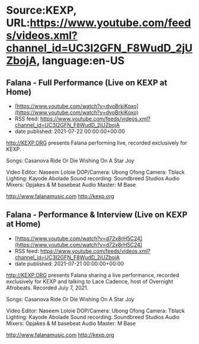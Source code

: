 # Source:KEXP, URL:https://www.youtube.com/feeds/videos.xml?channel_id=UC3I2GFN_F8WudD_2jUZbojA, language:en-US

## Falana - Full Performance (Live on KEXP at Home)
 - [https://www.youtube.com/watch?v=dyoBrkiKoxo](https://www.youtube.com/watch?v=dyoBrkiKoxo)
 - RSS feed: https://www.youtube.com/feeds/videos.xml?channel_id=UC3I2GFN_F8WudD_2jUZbojA
 - date published: 2021-07-22 00:00:00+00:00

http://KEXP.ORG presents Falana performing live, recorded exclusively for KEXP.

Songs: 
Casanova
Ride Or Die
Wishing On A Star
Joy 

Video Editor: Naseem Loloie 
DOP/Camera: Ubong Ofong
Camera: Tblack 
Lighting: Kayode Abolade
Sound recording: Soundbreed Studios
Audio Mixers: Opjakes & M basebeat
Audio Master: M Base

http://www.falanamusic.com
http://kexp.org

## Falana - Performance & Interview (Live on KEXP at Home)
 - [https://www.youtube.com/watch?v=d72x8rH5C24](https://www.youtube.com/watch?v=d72x8rH5C24)
 - RSS feed: https://www.youtube.com/feeds/videos.xml?channel_id=UC3I2GFN_F8WudD_2jUZbojA
 - date published: 2021-07-21 00:00:00+00:00

http://KEXP.ORG presents Falana sharing a live performance, recorded exclusively for KEXP and talking to Lace Cadence, host of Overnight Afrobeats. Recorded July 7, 2021.

Songs: 
Casanova
Ride Or Die
Wishing On A Star
Joy 

Video Editor: Naseem Loloie 
DOP/Camera: Ubong Ofong
Camera: Tblack 
Lighting: Kayode Abolade
Sound recording: Soundbreed Studios
Audio Mixers: Opjakes & M basebeat
Audio Master: M Base

http://www.falanamusic.com
http://kexp.org

